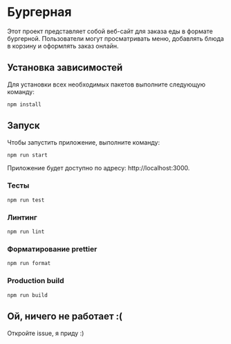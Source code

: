 # Бургерная

Этот проект представляет собой веб-сайт для заказа еды в формате бургерной. Пользователи могут просматривать меню, добавлять блюда в корзину и оформлять заказ онлайн.

## Установка зависимостей

Для установки всех необходимых пакетов выполните следующую команду:

`npm install`

## Запуск

Чтобы запустить приложение, выполните команду:

`npm run start`

Приложение будет доступно по адресу: http://localhost:3000.

### Тесты

`npm run test`

### Линтинг

`npm run lint`

### Форматирование prettier

`npm run format`

### Production build

`npm run build`

## Ой, ничего не работает :(

Откройте issue, я приду :)
